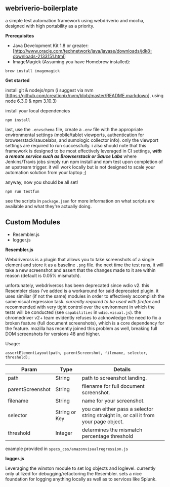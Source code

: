 ## webriverio-boilerplate

a simple test automation framework using webdriverio and mocha, designed with high portability as a priority.

**Prerequisites**
* Java Development Kit 1.8 or greater:  [http://www.oracle.com/technetwork/java/javase/downloads/jdk8-downloads-2133151.html]
* ImageMagick (Assuming you have Homebrew installed):
```
brew install imagemagick
```

**Get started**

install git & nodejs/npm (i suggest via nvm [https://github.com/creationix/nvm/blob/master/README.markdown], using node 6.3.0 & npm 3.10.3)

install your local dependencies

```
npm install
```

last, use the `.envschema` file, create a `.env` file with the appropriate environmental settings (mobile/tablet viewports, authentication for browserstack/saucelabs, and sumologic collector info). only the viewport settings are required to run successfully. i also should note that this framework is designed to be most effectively leveraged in CI settings, ___with a remote service such as Browserstack or Sauce Labs___ where Jenkins/Travis jobs simply run npm install and npm test upon completion of an upstream trigger. it will work locally but is not designed to scale your automation solution from your laptop ;)

anyway, now you should be all set!

```
npm run testfun
```

see the scripts in `package.json` for more information on what scripts are available and what they're actually doing.

## Custom Modules

- Resembler.js
- logger.js

**Resembler.js**

Webdrivercss is a plugin that allows you to take screenshots of a single element
and store it as a baseline `.png` file. the next time the test runs, it will take a new screenshot
and assert that the changes made to it are within reason (default is 0.05% mismatch).

unfortunately, webdrivercss has been deprecated since wdio v2. this Resembler class i've added
is a workaround for said deprecated plugin. it uses similiar (if not the same) modules in
order to effectively accomplish the same visual regression task. _currently required to be used with firefox_ and recommended with very tight control over the environment in which the tests will be conducted (see `capabilities` in `wdio.visual.js`). the chromedriver v2+ team evidently refuses to acknowledge the need to fix a broken feature (full document screenshots), which is a core dependency for the feature. mozilla has recently joined this problem as well, breaking full DOM screenshots for versions 48 and higher.

Usage:

```
assertElementLayout(path, parentScreenshot, filename, selector, threshold);
```
| Param    | Type          | Details                                                                                |
|----------|---------------|----------------------------------------------------------------------------------------|
| path     | String        | path to screenshot landing.                                       |
| parentScreenshot     | String        | filename for full document screenshot.                                       |
| filename | String        | name for your screenshot.                                       |
| selector | String or Key | you can either pass a selector string straight in, or call it from your page object.   |
| threshold | Integer | determines the mismatch percentage threshold |

example provided in `specs_css/amazonvisualregression.js`

**logger.js**

Leveraging the winston module to set log objects and loglevel. currently only utilized for debugging/refactoring the Resembler. sets a nice foundation for logging anything locally as well as to services like Splunk.
